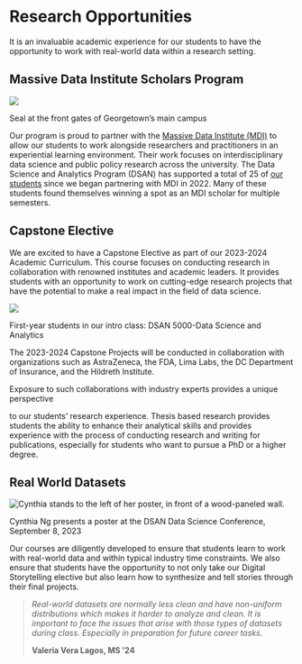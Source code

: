 # Research Opportunities

It is an invaluable academic experience for our students to have the opportunity to work with real-world data within a research setting.

## Massive Data Institute Scholars Program

![](https://analytics.georgetown.edu/wp-content/uploads/sites/452/2023/11/2018_FrontGatesStock-6-1.jpg)

Seal at the front gates of Georgetown’s main campus

Our program is proud to partner with the [Massive Data Institute (MDI)](https://mdi.georgetown.edu/) to allow our students to work alongside researchers and practitioners in an experiential learning environment. Their work focuses on interdisciplinary data science and public policy research across the university. The Data Science and Analytics Program (DSAN) has supported a total of 25 of [our students](https://analytics.georgetown.edu/our-mdi-scholars/) since we began partnering with MDI in 2022. Many of these students found themselves winning a spot as an MDI scholar for multiple semesters.

## Capstone Elective

We are excited to have a Capstone Elective as part of our 2023-2024 Academic Curriculum. This course focuses on conducting research in collaboration with renowned institutes and academic leaders. It provides students with an opportunity to work on cutting-edge research projects that have the potential to make a real impact in the field of data science.

![](https://analytics.georgetown.edu/wp-content/uploads/sites/452/2023/11/Classroom-Photo-2048x1463.jpg)

First-year students in our intro class: DSAN 5000-Data Science and Analytics

The 2023-2024 Capstone Projects will be conducted in collaboration with organizations such as AstraZeneca, the FDA, Lima Labs, the DC Department of Insurance, and the Hildreth Institute.

Exposure to such collaborations with industry experts provides a unique perspective

to our students’ research experience. Thesis based research provides students the ability to enhance their analytical skills and provides experience with the process of conducting research and writing for publications, especially for students who want to pursue a PhD or a higher degree.

## Real World Datasets

![Cynthia stands to the left of her poster, in front of a wood-paneled wall.](https://analytics.georgetown.edu/wp-content/uploads/sites/452/2023/11/Cynthia-Poster-Data-Science-Conf.png)

Cynthia Ng presents a poster at the DSAN Data Science Conference, September 8, 2023

Our courses are diligently developed to ensure that students learn to work with real-world data and within typical industry time constraints. We also ensure that students have the opportunity to not only take our Digital Storytelling elective but also learn how to synthesize and tell stories through their final projects.

> _Real-world datasets are normally less clean and have non-uniform distributions which makes it harder to analyze and clean. It is important to face the issues that arise with those types of datasets during class. Especially in preparation for future career tasks._
>
> **Valeria Vera Lagos, MS ’24**